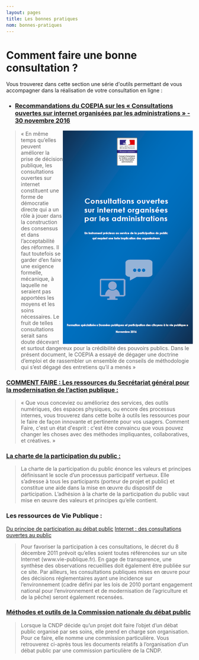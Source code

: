 ```yaml
---
layout: pages
title: Les bonnes pratiques
nom: bonnes-pratiques
---
```

# Comment faire une bonne consultation ?

Vous trouverez dans cette section une série d'outils permettant de vous accompagner dans la réalisation de votre consultation en ligne :
* <h3><a href="http://www.gouvernement.fr/sites/default/files/contenu/piece-jointe/2016/12/coepia_consultations_ouvertes_sur_internet_2016.pdf">Recommandations du COEPIA sur les «&nbsp;Consultations ouvertes sur internet organisées par les administrations&nbsp;» - 30 novembre 2016</a></h3>
<blockquote><img style="float: right;" src="/uploads/2017/04/11/coepia.png" height: 30%; width: 30%;><p>«&nbsp;En même temps qu’elles peuvent améliorer la prise de décision publique, les consultations ouvertes sur internet constituent une forme de démocratie directe qui a un rôle à jouer dans la construction des consensus et dans l’acceptabilité des réformes. Il faut toutefois se garder d’en faire une exigence formelle, mécanique, à laquelle ne seraient pas apportées les moyens et les soins nécessaires. Le fruit de telles consultations serait sans doute décevant et surtout dangereux pour la crédibilité des pouvoirs publics. Dans le présent document, le COEPIA a essayé de dégager une doctrine d’emploi et de rassembler un ensemble de conseils de méthodologie qui s’est dégagé des entretiens qu’il a menés&nbsp;»</p></blockquote>

### <a href="http://comment-faire.modernisation.gouv.fr/">COMMENT FAIRE : Les ressources du Secrétariat général pour la modernisation de l’action publique : </a>
<blockquote><p>«&nbsp;Que vous conceviez ou amélioriez des services, des outils numériques, des espaces physiques, ou encore des processus internes, vous trouverez dans cette boîte à outils les ressources pour le faire de façon innovante et pertinente pour vos usagers. Comment Faire, c'est un état d'esprit : c'est être convaincu que vous pouvez changer les choses avec des méthodes impliquantes, collaboratives, et créatives.&nbsp;»</p></blockquote>

### <a href="http://www.developpement-durable.gouv.fr/charte-participation-du-public">La charte de la participation du public :</a>
<blockquote><p>La charte de la participation du public énonce les valeurs et principes définissant le socle d’un processus participatif vertueux. Elle s’adresse à tous les participants (porteur de projet et public) et constitue une aide dans la mise en œuvre du dispositif de participation. L’adhésion à la charte de la participation du public vaut mise en œuvre des valeurs et principes qu’elle contient.</p></blockquote>

### Les ressources de Vie Publique :
<a href="http://www.vie-publique.fr/forums/rub1308/du-principe-participation-au-debat-public.html">Du principe de participation au débat public</a>
<a href="http://www.vie-publique.fr/actualite/alaune/internet-consultations-ouvertes-au-public.html">Internet : des consultations ouvertes au public</a>
<blockquote><p>Pour favoriser la participation à ces consultations, le décret du 8 décembre 2011 prévoit qu’elles soient toutes référencées sur un site Internet (www.vie-publique.fr). En gage de transparence, une synthèse des observations recueillies doit également être publiée sur ce site. Par ailleurs, les consultations publiques mises en œuvre pour des décisions réglementaires ayant une incidence sur l’environnement (cadre défini par les lois de 2010 portant engagement national pour l’environnement et de modernisation de l’agriculture et de la pêche) seront également recensées.</p></blockquote>

### <a href="https://www.debatpublic.fr/methodes-outils">Méthodes et outils de la Commission nationale du débat public</a>


<blockquote>Lorsque la CNDP décide qu’un projet doit faire l’objet d’un débat public organisé par ses soins, elle prend en charge son organisation. Pour ce faire, elle nomme une commission particulière. Vous retrouverez ci-après tous les documents relatifs à l’organisation d’un débat public par une commission particulière de la CNDP.</blockquote>